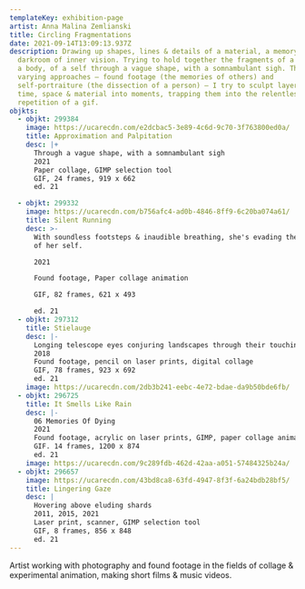 ```yaml
---
templateKey: exhibition-page
artist: Anna Malina Zemlianski
title: Circling Fragmentations
date: 2021-09-14T13:09:13.937Z
description: Drawing up shapes, lines & details of a material, a memory, in the
  darkroom of inner vision. Trying to hold together the fragments of a being, of
  a body, of a self through a vague shape, with a somnambulant sigh. Through
  varying approaches – found footage (the memories of others) and
  self-portraiture (the dissection of a person) – I try to sculpt layers of
  time, space & material into moments, trapping them into the relentless
  repetition of a gif.
objkts:
  - objkt: 299384
    image: https://ucarecdn.com/e2dcbac5-3e89-4c6d-9c70-3f763800ed0a/
    title: Approximation and Palpitation
    desc: |+
      Through a vague shape, with a somnambulant sigh 
      2021
      Paper collage, GIMP selection tool 
      GIF, 24 frames, 919 x 662
      ed. 21

  - objkt: 299332
    image: https://ucarecdn.com/b756afc4-ad0b-4846-8ff9-6c20ba074a61/
    title: Silent Running
    desc: >-
      With soundless footsteps & inaudible breathing, she's evading the grasping
      of her self.

      2021

      Found footage, Paper collage animation

      GIF, 82 frames, 621 x 493

      ed. 21
  - objkt: 297312
    title: Stielauge
    desc: |-
      Longing telescope eyes conjuring landscapes through their touching gaze.
      2018
      Found footage, pencil on laser prints, digital collage 
      GIF, 78 frames, 923 x 692
      ed. 21
    image: https://ucarecdn.com/2db3b241-eebc-4e72-bdae-da9b50bde6fb/
  - objkt: 296725
    title: It Smells Like Rain
    desc: |-
      06 Memories Of Dying
      2021
      Found footage, acrylic on laser prints, GIMP, paper collage animation
      GIF. 14 frames, 1200 x 874
      ed. 21
    image: https://ucarecdn.com/9c289fdb-462d-42aa-a051-57484325b24a/
  - objkt: 296657
    image: https://ucarecdn.com/43bd8ca8-63fd-4947-8f3f-6a24bdb28bf5/
    title: Lingering Gaze
    desc: |
      Hovering above eluding shards
      2011, 2015, 2021
      Laser print, scanner, GIMP selection tool
      GIF, 8 frames, 856 x 848
      ed. 21
---
```

Artist working with photography and found footage in the fields of collage & experimental animation, making short films & music videos.